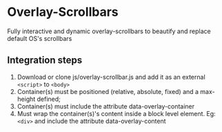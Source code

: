 # Overlay-Scrollbars
Fully interactive and dynamic overlay-scrollbars to beautify and replace default OS's scrollbars

## Integration steps
1. Download or clone js/overlay-scrollbar.js and add it as an external `<script>` to `<body>`
2. Container(s) must be positioned (relative, absolute, fixed) and a max-height defined;
3. Container(s) must include the attribute data-overlay-container
4. Must wrap the container(s)'s content inside a block level element. Eg: `<div>` and include the attribute data-overlay-content